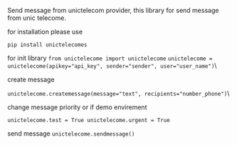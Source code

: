 Send message from unictelecom provider, this library for send message from unic telecome.

for installation please use

`pip install unictelecomes`

for init library
`from unictelecome import unictelecome`
`unictelecome = unictelecome(apikey="api_key", sender="sender", user="user_name")`\

create message

`unictelecome.createmessage(message="text", recipients="number_phone")`\

change message priority or if demo envirement

`unictelecome.test = True
unictelecome.urgent = True`

send message
`unictelecome.sendmessage()`


